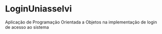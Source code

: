 # LoginUniasselvi
Aplicação de Programação Orientada a Objetos na implementação de login de acesso ao sistema
